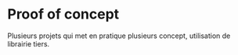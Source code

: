 # Proof of concept

Plusieurs projets qui met en pratique plusieurs concept, utilisation de librairie tiers.
